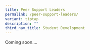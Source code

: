 ```yaml
---
title: Peer Support Leaders
permalink: /peer-support-leaders/
variant: tiptap
description: ""
third_nav_title: Student Development
---
```

<p>Coming soon....</p>